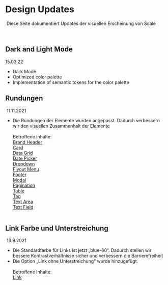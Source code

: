 # Design Updates

​
Diese Seite dokumentiert Updates der visuellen Erscheinung von Scale

​
## Dark and Light Mode


15.03.22

- Dark Mode
- Optimized color palette
- Implementation of semantic tokens for the color palette 
​

## Rundungen

​
11.11.2021
​

- Die Rundungen der Elemente wurden angepasst. Dadurch verbessern wir den visuellen Zusammenhalt der Elemente  
   ​<br>
  Betroffene Inhalte: ​<br>
  [Brand Header](./?path=/docs/components-brand-header-navigation--standard)  
  [Card](/?path=/docs/components-card--standard)  
  [Data Grid](./?path=/docs/components-data-grid--standard)  
  [Date Picker](./?path=/docs/components-date-picker--standard)  
  [Dropdown](./?path=/docs/components-dropdown--standard)  
  [Flyout Menu](./?path=/docs/components-flyout-menu--standard)  
  [Footer](./?path=/docs/components-footer--standard)  
  [Modal](./?path=/docs/components-modal--standard)  
  [Pagination](./?path=/docs/components-pagination--standard)  
  [Table](./?path=/docs/components-table--standard)  
  [Tag](./?path=/docs/components-tag--standard)  
  [Text Area](./?path=/docs/components-text-area--standard)  
  [Text Field](./?path=/docs/components-text-field--standard)  
   ​
  ​
  ​

## Link Farbe und Unterstreichung

​
13.9.2021
​

- Die Standardfarbe für Links ist jetzt „blue-60“. Dadurch stellen wir bessere Kontrastverhältnisse sicher und verbessern die Barrierefreiheit
- Die Option „Link ohne Unterstreichung“ wurde hinzugefügt.  
   ​<br>
  Betroffene Inhalte: <br>
  [Link](./?path=/docs/components-link--standard)
